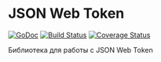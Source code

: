 # JSON Web Token

[![GoDoc](https://godoc.org/github.com/geotrace/jwt?status.svg)](https://godoc.org/github.com/geotrace/jwt)
[![Build Status](https://travis-ci.org/geotrace/jwt.svg?branch=master)](https://travis-ci.org/geotrace/jwt)
[![Coverage Status](https://coveralls.io/repos/geotrace/jwt/badge.svg?branch=master&service=github)](https://coveralls.io/github/geotrace/jwt?branch=master)

Библиотека для работы с JSON Web Token

